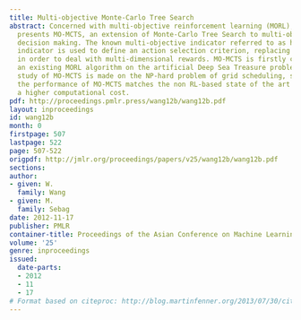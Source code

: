 ```yaml
---
title: Multi-objective Monte-Carlo Tree Search
abstract: Concerned with multi-objective reinforcement learning (MORL), this paper
  presents MO-MCTS, an extension of Monte-Carlo Tree Search to multi-objective sequential
  decision making. The known multi-objective indicator referred to as hyper-volume
  indicator is used to define an action selection criterion, replacing the UCB criterion
  in order to deal with multi-dimensional rewards. MO-MCTS is firstly compared with
  an existing MORL algorithm on the artificial Deep Sea Treasure problem. Then a scalability
  study of MO-MCTS is made on the NP-hard problem of grid scheduling, showing that
  the performance of MO-MCTS matches the non RL-based state of the art albeit with
  a higher computational cost.
pdf: http://proceedings.pmlr.press/wang12b/wang12b.pdf
layout: inproceedings
id: wang12b
month: 0
firstpage: 507
lastpage: 522
page: 507-522
origpdf: http://jmlr.org/proceedings/papers/v25/wang12b/wang12b.pdf
sections: 
author:
- given: W.
  family: Wang
- given: M.
  family: Sebag
date: 2012-11-17
publisher: PMLR
container-title: Proceedings of the Asian Conference on Machine Learning
volume: '25'
genre: inproceedings
issued:
  date-parts:
  - 2012
  - 11
  - 17
# Format based on citeproc: http://blog.martinfenner.org/2013/07/30/citeproc-yaml-for-bibliographies/
---
```

